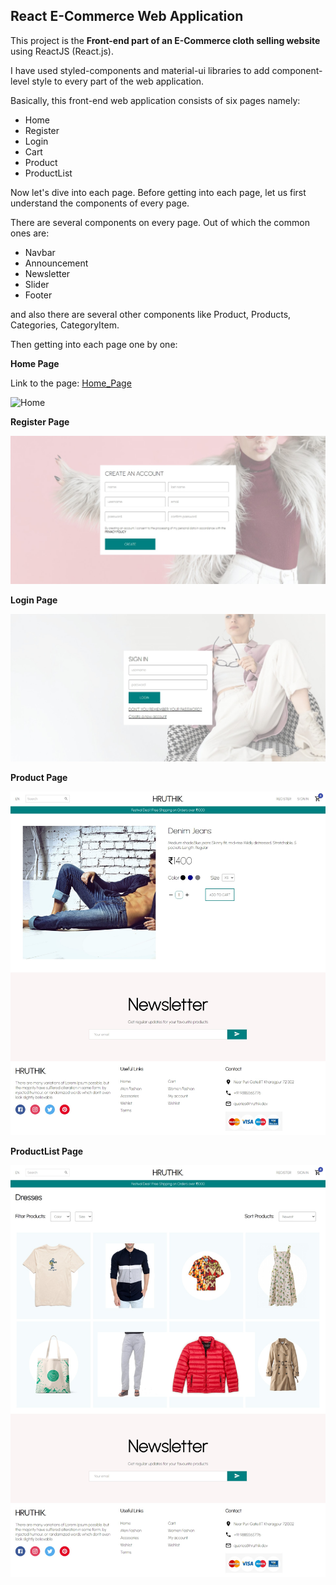 ## React E-Commerce Web Application

This project is the **Front-end part of an E-Commerce cloth selling website** using ReactJS (React.js).

I have used styled-components and material-ui libraries to add component-level style to every part of the web application.

Basically, this front-end web application consists of six pages namely:

* Home
* Register
* Login
* Cart
* Product
* ProductList

Now let's dive into each page. Before getting into each page, let us first understand the components of every page.

There are several components on every page. Out of which the common ones are:

* Navbar
* Announcement
* Newsletter
* Slider
* Footer

and also there are several other components like Product, Products, Categories, CategoryItem.

Then getting into each page one by one:

**Home Page**

Link to the page: [Home_Page](https://stunning-meringue-6d61b4.netlify.app/)

![Home](https://github.com/hruthikgurram/React-eCommerce-website/blob/main/React%20eCommerce%20Pages/Home.png)

**Register Page**

![Register](https://github.com/hruthikgurram/React-eCommerce-website/blob/main/React%20eCommerce%20Pages/Register.png)

**Login Page**

![Login](https://github.com/hruthikgurram/React-eCommerce-website/blob/main/React%20eCommerce%20Pages/Login.png)

**Product Page**

![Product](https://github.com/hruthikgurram/React-eCommerce-website/blob/main/React%20eCommerce%20Pages/Product.png)

**ProductList Page**

![ProductList](https://github.com/hruthikgurram/React-eCommerce-website/blob/main/React%20eCommerce%20Pages/ProductList.png)







